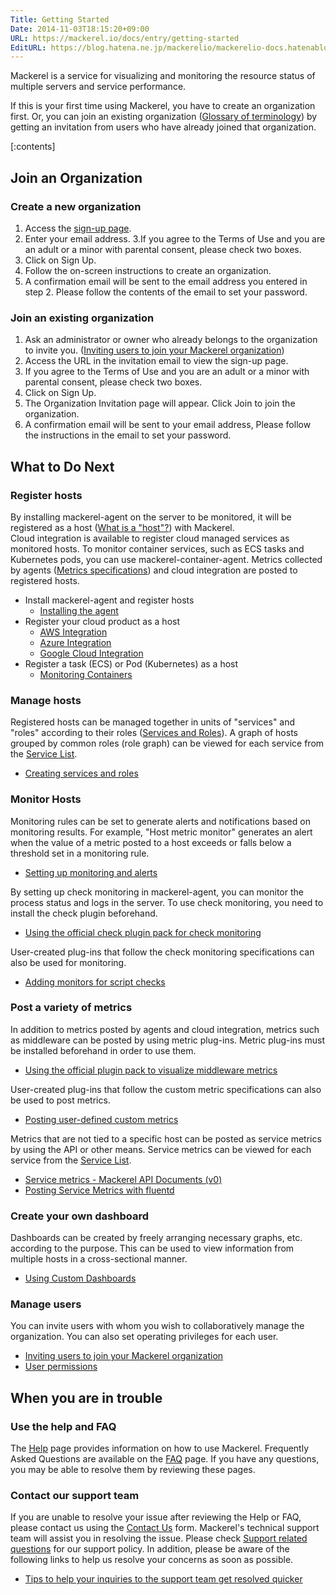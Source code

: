 ```yaml
---
Title: Getting Started
Date: 2014-11-03T18:15:20+09:00
URL: https://mackerel.io/docs/entry/getting-started
EditURL: https://blog.hatena.ne.jp/mackerelio/mackerelio-docs.hatenablog.mackerel.io/atom/entry/8454420450072239698
---
```


Mackerel is a service for visualizing and monitoring the resource status of multiple servers and service performance.

If this is your first time using Mackerel, you have to create an organization first. Or, you can join an existing organization ([Glossary of terminology](https://mackerel.io/docs/entry/glossary#organization)) by getting an invitation from users who have already joined that organization.

[:contents]

## Join an Organization

### Create a new organization

1. Access the [sign-up page](https://mackerel.io/signup).
2. Enter your email address.
3.If you agree to the Terms of Use and you are an adult or a minor with parental consent, please check two boxes.
4. Click on Sign Up.
5. Follow the on-screen instructions to create an organization.
6. A confirmation email will be sent to the email address you entered in step 2. Please follow the contents of the email to set your password.

### Join an existing organization

1. Ask an administrator or owner who already belongs to the organization to invite you. ([Inviting users to join your Mackerel organization](https://mackerel.io/docs/entry/howto/invite-others))
2. Access the URL in the invitation email to view the sign-up page.
3. If you agree to the Terms of Use and you are an adult or a minor with parental consent, please check two boxes.
4. Click on Sign Up.
5. The Organization Invitation page will appear. Click Join <organization name> to join the organization.
6. A confirmation email will be sent to your email address, Please follow the instructions in the email to set your password.

<h2 id="next-step">What to Do Next</h2>

### Register hosts

By installing mackerel-agent on the server to be monitored, it will be registered as a host ([What is a "host"?](https://mackerel.io/docs/entry/spec/about-host)) with Mackerel. <br>
Cloud integration is available to register cloud managed services as monitored hosts. To monitor container services, such as ECS tasks and Kubernetes pods, you can use mackerel-container-agent. Metrics collected by agents ([Metrics specifications](https://mackerel.io/docs/entry/spec/metrics)) and cloud integration are posted to registered hosts.

* Install mackerel-agent and register hosts
  * [Installing the agent](https://mackerel.io/docs/entry/howto/install-agent)
* Register your cloud product as a host
  * [AWS Integration](https://mackerel.io/docs/entry/integrations/aws)
  * [Azure Integration](https://mackerel.io/docs/entry/integrations/azure)
  * [Google Cloud Integration](https://mackerel.io/docs/entry/integrations/gcp)
* Register a task (ECS) or Pod (Kubernetes) as a host
  * [Monitoring Containers](https://mackerel.io/docs/entry/howto/container-agent)

### Manage hosts

Registered hosts can be managed together in units of "services" and "roles" according to their roles ([Services and Roles](https://mackerel.io/docs/entry/spec/about-service-role)). A graph of hosts grouped by common roles (role graph) can be viewed for each service from the [Service List](https://mackerel.io/my/services).

* [Creating services and roles](https://mackerel.io/docs/entry/howto/create-services-and-roles)

### Monitor Hosts

Monitoring rules can be set to generate alerts and notifications based on monitoring results. For example, "Host metric monitor" generates an alert when the value of a metric posted to a host exceeds or falls below a threshold set in a monitoring rule.

* [Setting up monitoring and alerts](https://mackerel.io/docs/entry/howto/alerts)

By setting up check monitoring in mackerel-agent, you can monitor the process status and logs in the server. To use check monitoring, you need to install the check plugin beforehand.

* [Using the official check plugin pack for check monitoring](https://mackerel.io/docs/entry/howto/mackerel-check-plugins)

User-created plug-ins that follow the check monitoring specifications can also be used for monitoring.

* [Adding monitors for script checks](https://mackerel.io/docs/entry/custom-checks)


### Post a variety of metrics

In addition to metrics posted by agents and cloud integration, metrics such as middleware can be posted by using metric plug-ins. Metric plug-ins must be installed beforehand in order to use them.

* [Using the official plugin pack to visualize middleware metrics](https://mackerel.io/docs/entry/howto/mackerel-agent-plugins)

User-created plug-ins that follow the custom metric specifications can also be used to post metrics.

* [Posting user-defined custom metrics](https://mackerel.io/docs/entry/advanced/custom-metrics)

Metrics that are not tied to a specific host can be posted as service metrics by using the API or other means. Service metrics can be viewed for each service from the [Service List](https://mackerel.io/my/services).

* [Service metrics - Mackerel API Documents (v0)](https://mackerel.io/api-docs/entry/service-metrics#post)
* [Posting Service Metrics with fluentd](https://mackerel.io/docs/entry/advanced/fluentd)

### Create your own dashboard

Dashboards can be created by freely arranging necessary graphs, etc. according to the purpose. This can be used to view information from multiple hosts in a cross-sectional manner.

* [Using Custom Dashboards](https://mackerel.io/docs/entry/howto/dashboard)

### Manage users

You can invite users with whom you wish to collaboratively manage the organization. You can also set operating privileges for each user.

* [Inviting users to join your Mackerel organization](https://mackerel.io/docs/entry/howto/invite-others)
* [User permissions](https://mackerel.io/docs/entry/spec/authority)

## When you are in trouble

### Use the help and FAQ

The [Help](https://mackerel.io/docs/) page provides information on how to use Mackerel. Frequently Asked Questions are available on the [FAQ](https://support.mackerel.io/hc/en-us) page. If you have any questions, you may be able to resolve them by reviewing these pages.

### Contact our support team

If you are unable to resolve your issue after reviewing the Help or FAQ, please contact us using the [Contact Us](https://support.mackerel.io/hc/en-us/requests/new) form. Mackerel's technical support team will assist you in resolving the issue. Please check [Support related questions](https://support.mackerel.io/hc/en-us/articles/360043006972) for our support policy. In addition, please be aware of the following links to help us resolve your concerns as soon as possible.

* [Tips to help your inquiries to the support team get resolved quicker](https://mackerel.io/blog/entry/20200616)